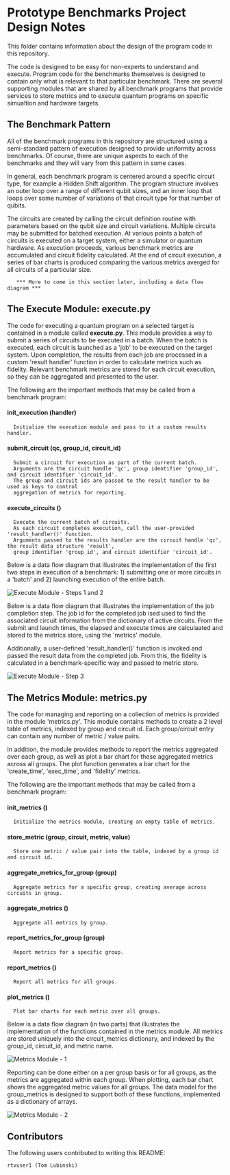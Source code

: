 # Prototype Benchmarks Project Design Notes
This folder contains information about the design of the program code in this repository.

The code is designed to be easy for non-experts to understand and execute.
Program code for the benchmarks themselves is designed to contain only what is relevant to that particular benchmark.
There are several supporting modules that are shared by all benchmark programs that provide services to store metrics and to execute quantum programs on specific simualtion and hardware targets.

## The Benchmark Pattern

All of the benchmark programs in this repository are structured using a semi-standard pattern of execution designed to provide uniformity across benchmarks.
Of course, there are unique aspects to each of the benchmarks and they will vary from this pattern in some cases.

In general, each benchmark program is centered around a specific circuit type, for example a Hidden Shift algorithm.
The program structure involves an outer loop over a range of different qubit sizes, and an inner loop that loops over some number of variations of that circuit type for that number of qubits. 

The circuits are created by calling the circuit definition routine with parameters based on the qubit size and circuit variations. 
Multiple circuits may be submitted for batched execution. At various points a batch of circuits is executed on a target system, either a simulator or quantum hardware. As execution proceeds, various benchmark metrics are accumulated and circuit fidelity calculated.
At the end of circuit execution, a series of bar charts is produced comparing the various metrics averged for all circuits of a particular size.

```
   *** More to come in this section later, including a data flow diagram ***
```


## The Execute Module: execute.py

The code for executing a quantum program on a selected target is contained in a module called **execute.py**.
This module provides a way to submit a series of circuits to be executed in a batch.
When the batch is executed, each circuit is launched as a 'job' to be executed on the target system.
Upon completion, the results from each job are processed in a custom 'result handler' function in order to calculate metrics such as fidelity.
Relevant benchmark metrics are stored for each circuit execution, so they can be aggregated and presented to the user.

The following are the important methods that may be called from a benchmark program:

#### init_execution (handler)
```  
  Initialize the execution module and pass to it a custom results handler.
```
#### submit_circuit (qc, group_id, circuit_id)
```  
  Submit a circuit for execution as part of the current batch.
  Arguments are the circuit handle 'qc', group identifier 'group_id', and circuit identifier 'circuit_id'.  
  The group and circuit ids are passed to the result handler to be used as keys to control
  aggregation of metrics for reporting.
```
#### execute_circuits ()
```
  Execute the current batch of circuits.
  As each circuit completes execution, call the user-provided 'result_handler()' function.
  Arguments passed to the results handler are the circuit handle 'qc', the result data structure 'result',
  group identifier 'group_id', and circuit identifier 'circuit_id'.
```

Below is a data flow diagram that illustrates the implementation of the first two steps in execution of a benchmark: 1) submitting one or more circuits in a 'batch' and 2) launching execution of the entire batch.

![Execute Module - Steps 1 and 2](./images/execute_module_1_2.png)

Below is a data flow diagram that illustrates the implementation of the job completion step. 
The job id for the completed job ised used to find the associated circuit information from the dictionary of active circuits.
From the submit and launch times, the elapsed and execute times are calculaated and stored to the metrics store, using the 'metrics' module.

Additionally, a user-defined 'result_handler()' function is invoked and passed the result data from the completed job.
From this, the fidelity is calculated  in a benchmark-specific way and passed to metric store.

![Execute Module - Step 3](./images/execute_module_3.png)

## The Metrics Module: metrics.py

The code for managing and reporting on a collection of metrics is provided in the module 'metrics.py'.
This module contains methods to create a 2 level table of metrics, indexed by group and circuit id.
Each group/circuit entry can contain any number of metric / value pairs.

In addition, the module provides methods to report the metrics aggregated over each group, as well 
as plot a bar chart for these aggregated metrics across all groups.
The plot function generates a bar chart for the 'create_time', 'exec_time', and 'fidelity' metrics.

The following are the important methods that may be called from a benchmark program:

#### init_metrics ()
```  
  Initialize the metrics module, creating an empty table of metrics.
```
#### store_metric (group, circuit, metric, value)
```  
  Store one metric / value pair into the table, indexed by a group id and circuit id.
```
#### aggregate_metrics_for_group (group)
```
  Aggregate metrics for a specific group, creating average across circuits in group.
```
#### aggregate_metrics ()
```
  Aggregate all metrics by group.
```
#### report_metrics_for_group (group)
```
  Report metrics for a specific group.
```
#### report_metrics ()
```
  Report all metrics for all groups.
```
#### plot_metrics ()
```
  Plot bar charts for each metric over all groups.
```

Below is a data flow diagram (in two parts) that illustrates the implementation of the functions contained in the metrics module.
All metrics are stored uniquely into the circuit_metrics dictionary, and indexed by the group_id, circuit_id, and metric name.

![Metrics Module - 1](./images/metrics_module_1.png)

Reporting can be done either on a per group basis or for all groups, as the metrics are aggregated within each group.
When plotting, each bar chart shows the aggregated metric values for all groups.
The data model for the group_metrics is designed to support both of these functions, implemented as a dictionary of arrays.

![Metrics Module - 2](./images/metrics_module_2.png)

## Contributors

The following users contributed to writing this README:

    rtvuser1 (Tom Lubinski)
